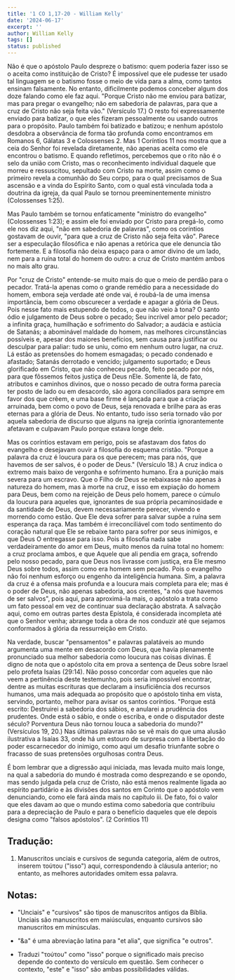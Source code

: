 ```yaml
---
title: '1 CO 1,17-20 - William Kelly'
date: '2024-06-17'
excerpt: ''
author: William Kelly
tags: []
status: published
---
```

Não é que o apóstolo Paulo despreze o batismo: quem poderia fazer isso
se o aceita como instituição de Cristo? É impossível que ele pudesse ter
usado tal linguagem se o batismo fosse o meio de vida para a alma, como
tantos ensinam falsamente. No entanto, dificilmente podemos conceber
algum dos doze falando como ele faz aqui. \"Porque Cristo não me enviou
para batizar, mas para pregar o evangelho; não em sabedoria de palavras,
para que a cruz de Cristo não seja feita vão.\" (Versículo 17.) O resto
foi expressamente enviado para batizar, o que eles fizeram pessoalmente
ou usando outros para o propósito. Paulo também foi batizado e batizou;
e nenhum apóstolo desdobra a observância de forma tão profunda como
encontramos em Romanos 6, Gálatas 3 e Colossenses 2. Mas 1 Coríntios 11
nos mostra que a ceia do Senhor foi revelada diretamente, não apenas
aceita como ele encontrou o batismo. E quando refletimos, percebemos que
o rito não é o selo da união com Cristo, mas o reconhecimento individual
daquele que morreu e ressuscitou, sepultado com Cristo na morte, assim
como o primeiro revela a comunhão do Seu corpo, para o qual precisamos
de Sua ascensão e a vinda do Espírito Santo, com o qual está vinculada
toda a doutrina da igreja, da qual Paulo se tornou preeminentemente
ministro (Colossenses 1:25).

Mas Paulo também se tornou enfaticamente \"ministro do evangelho\"
(Colossenses 1:23); e assim ele foi enviado por Cristo para pregá-lo,
como ele nos diz aqui, \"não em sabedoria de palavras\", como os
coríntios gostavam de ouvir, \"para que a cruz de Cristo não seja feita
vão\". Parece ser a especulação filosófica e não apenas a retórica que
ele denuncia tão fortemente. E a filosofia não deixa espaço para o amor
divino de um lado, nem para a ruína total do homem do outro: a cruz de
Cristo mantém ambos no mais alto grau.

Por \"cruz de Cristo\" entende-se muito mais do que o meio de perdão
para o pecador. Tratá-la apenas como o grande remédio para a necessidade
do homem, embora seja verdade até onde vai, é roubá-la de uma imensa
importância, bem como obscurecer a verdade e apagar a glória de Deus.
Pois nesse fato mais estupendo de todos, o que não veio à tona? O santo
ódio e julgamento de Deus sobre o pecado; Seu incrível amor pelo
pecador; a infinita graça, humilhação e sofrimento do Salvador; a
audácia e astúcia de Satanás; a abominável maldade do homem, nas
melhores circunstâncias possíveis e, apesar dos maiores benefícios, sem
causa para justificar ou desculpar para paliar: tudo se uniu, como em
nenhum outro lugar, na cruz. Lá estão as pretensões do homem esmagadas;
o pecado condenado e afastado; Satanás derrotado e vencido; julgamento
suportado; e Deus glorificado em Cristo, que não conheceu pecado, feito
pecado por nós, para que fôssemos feitos justiça de Deus nEle. Somente
lá, de fato, atributos e caminhos divinos, que o nosso pecado de outra
forma parecia ter posto de lado ou em desacordo, são agora conciliados
para sempre em favor dos que crêem, e uma base firme é lançada para que
a criação arruinada, bem como o povo de Deus, seja renovada e brilhe
para as eras eternas para a glória de Deus. No entanto, tudo isso seria
tornado vão por aquela sabedoria de discurso que alguns na igreja
coríntia ignorantemente afetavam e culpavam Paulo porque estava longe
dele.

Mas os coríntios estavam em perigo, pois se afastavam dos fatos do
evangelho e desejavam ouvir a filosofia do esquema cristão. \"Porque a
palavra da cruz é loucura para os que perecem; mas para nós, que havemos
de ser salvos, é o poder de Deus.\" (Versículo 18.) A cruz indica o
extremo mais baixo de vergonha e sofrimento humano. Era a punição mais
severa para um escravo. Que o Filho de Deus se rebaixasse não apenas à
natureza do homem, mas à morte na cruz, e isso em expiação do homem para
Deus, bem como na rejeição de Deus pelo homem, parece o cúmulo da
loucura para aqueles que, ignorantes de sua própria pecaminosidade e da
santidade de Deus, devem necessariamente perecer, vivendo e morrendo
como estão. Que Ele deva sofrer para salvar supõe a ruína sem esperança
da raça. Mas também é irreconciliável com todo sentimento do coração
natural que Ele se rebaixe tanto para sofrer por seus inimigos, e que
Deus O entregasse para isso. Pois a filosofia nada sabe verdadeiramente
do amor em Deus, muito menos da ruína total no homem: a cruz proclama
ambos, e que Aquele que ali pendia em graça, sofrendo pelo nosso pecado,
para que Deus nos livrasse com justiça, era Ele mesmo Deus sobre todos,
assim como era homem sem pecado. Pois o evangelho não foi nenhum esforço
ou engenho da inteligência humana. Sim, a palavra da cruz é a ofensa
mais profunda e a loucura mais completa para ele; mas é o poder de Deus,
não apenas sabedoria, aos crentes, \"a nós que havemos de ser salvos\",
pois aqui, para aproximá-la mais, o apóstolo a trata como um fato
pessoal em vez de continuar sua declaração abstrata. A salvação aqui,
como em outras partes desta Epístola, é considerada incompleta até que o
Senhor venha; abrange toda a obra de nos conduzir até que sejamos
conformados à glória da ressurreição em Cristo.

Na verdade, buscar \"pensamentos\" e palavras palatáveis ao mundo
argumenta uma mente em desacordo com Deus, que havia plenamente
pronunciado sua melhor sabedoria como loucura nas coisas divinas. É
digno de nota que o apóstolo cita em prova a sentença de Deus sobre
Israel pelo profeta Isaías (29:14). Não posso concordar com aqueles que
não veem a pertinência deste testemunho, pois seria impossível
encontrar, dentre as muitas escrituras que declaram a insuficiência dos
recursos humanos, uma mais adequada ao propósito que o apóstolo tinha em
vista, servindo, portanto, melhor para avisar os santos coríntios.
\"Porque está escrito: Destruirei a sabedoria dos sábios, e anularei a
prudência dos prudentes. Onde está o sábio, e onde o escriba, e onde o
disputador deste século? Porventura Deus não tornou louca a sabedoria do
mundo?\" (Versículos 19, 20.) Nas últimas palavras não se vê mais do que
uma alusão ilustrativa a Isaías 33, onde há um estouro de surpresa com a
libertação do poder escarnecedor do inimigo, como aqui um desafio
triunfante sobre o fracasso de suas pretensões orgulhosas contra Deus.

É bom lembrar que a digressão aqui iniciada, mas levada muito mais
longe, na qual a sabedoria do mundo é mostrada como desprezando e se
opondo, mas sendo julgada pela cruz de Cristo, não está menos realmente
ligada ao espírito partidário e às divisões dos santos em Corinto que o
apóstolo vem denunciando, como ele fará ainda mais no capítulo iii. De
fato, foi o valor que eles davam ao que o mundo estima como sabedoria
que contribuiu para a depreciação de Paulo e para o benefício daqueles
que ele depois designa como \"falsos apóstolos\". (2 Coríntios 11)

## **Tradução:**

1.  Manuscritos unciais e cursivos de segunda categoria, além de outros,
    inserem τούτου (\"isso\") aqui, correspondendo à cláusula anterior;
    no entanto, as melhores autoridades omitem essa palavra.

## **Notas:**

-   \"Unciais\" e \"cursivos\" são tipos de manuscritos antigos da
    Bíblia. Unciais são manuscritos em maiúsculas, enquanto cursivos são
    manuscritos em minúsculas.

-   \"&a\" é uma abreviação latina para \"et alia\", que significa \"e
    outros\".

-   Traduzi \"τούτου\" como \"isso\" porque o significado mais preciso
    depende do contexto do versículo em questão. Sem conhecer o
    contexto, \"este\" e \"isso\" são ambas possibilidades válidas.
